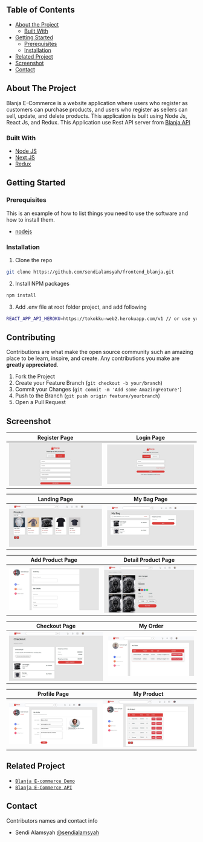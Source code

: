 <!-- TABLE OF CONTENTS -->
## Table of Contents

* [About the Project](#about-the-project)
  * [Built With](#built-with)
* [Getting Started](#getting-started)
  * [Prerequisites](#prerequisites)
  * [Installation](#installation)
* [Related Project](#related-project)
* [Screenshot](#screenshot)
* [Contact](#contact)



<!-- ABOUT THE PROJECT -->
## About The Project


Blanja E-Commerce is a website application where users who register as customers can purchase products, and users who register as sellers can sell, update, and delete products. This application is built using Node Js, React Js, and Redux.
This Application use Rest API server from [Blanja API](https://tokokku-web2.herokuapp.com/)

### Built With

* [Node JS](https://nodejs.org/en/docs/)
* [Next JS](https://nextjs.org/)
* [Redux](https://redux.js.org/)



<!-- GETTING STARTED -->
## Getting Started

### Prerequisites

This is an example of how to list things you need to use the software and how to install them.

* [nodejs](https://nodejs.org/en/download/)

### Installation

1. Clone the repo
```sh
git clone https://github.com/sendialamsyah/frontend_blanja.git
```
2. Install NPM packages
```sh
npm install
```
3. Add .env file at root folder project, and add following
```sh
REACT_APP_API_HEROKU=https://tokokku-web2.herokuapp.com/v1 // or use your own

```

<!-- CONTRIBUTING -->
## Contributing

Contributions are what make the open source community such an amazing place to be learn, inspire, and create. Any contributions you make are **greatly appreciated**.

1. Fork the Project
2. Create your Feature Branch (`git checkout -b your/branch`)
3. Commit your Changes (`git commit -m 'Add some AmazingFeature'`)
4. Push to the Branch (`git push origin feature/yourbranch`)
5. Open a Pull Request

<!-- SCREENSHOT -->
## Screenshot

| Register Page  | Login Page |
| ------------- | ------------- |
| ![register](/images/register.jpg?raw=true "Landing Page") | ![login](/images/login.jpg?raw=true "Login Page") |

| Landing Page | My Bag Page |
| ------------- | ------------- |
| ![landing](/images/home.jpg?raw=true "Landing Page") | ![recipe list](/images/cart.jpg?raw=true "My Bag Page") |

| Add Product Page | Detail Product Page |
| ------------- | ------------- |
| ![add recipe](/images/add.jpg?raw=true "Add Product Page") | ![detail product](/images/detail.jpg?raw=true "Detail Product Page")|

| Checkout Page | My Order |
| ------------- | ------------- |
| ![checkout](/images/checkout.jpg?raw=true "Checkout Page") | ![my order](/images/my_order.jpg?raw=true "My Order") |

| Profile Page | My Product |
| ------------- | ------------- |
| ![profile](/images/profile_seller.jpg?raw=true "Profile Page") | ![my roduct](/images/my_product.jpg?raw=true "My Product") |

<!-- RELATED PROJECT -->
## Related Project
* [`Blanja E-commerce Demo`](https://blanja-ku.vercel.app/)
* [`Blanja E-Commerce API`](https://tokokku-web2.herokuapp.com/)


<!-- CONTACT -->
## Contact

Contributors names and contact info

* Sendi Alamsyah [@sendialamsyah](https://github.com/sendialamsyah)